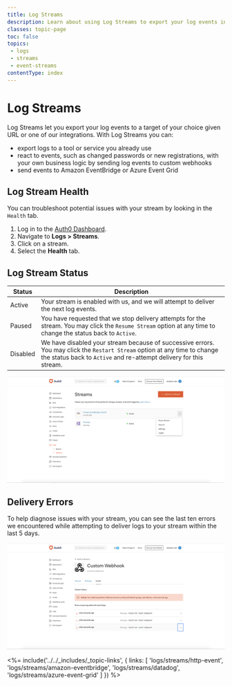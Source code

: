 ```yaml
---
title: Log Streams
description: Learn about using Log Streams to export your log events in near real-time.
classes: topic-page
toc: false
topics:
 - logs
 - streams
 - event-streams
contentType: index
---
```


# Log Streams

Log Streams let you export your log events to a target of your choice given URL or one of our integrations. With Log Streams you can:

* export logs to a tool or service you already use
* react to events, such as changed passwords or new registrations, with your own business logic by sending log events to custom webhooks
* send events to Amazon EventBridge or Azure Event Grid

## Log Stream Health

You can troubleshoot potential issues with your stream by looking in the `Health` tab.

1. Log in to the [Auth0 Dashboard](${manage_url}).
2. Navigate to **Logs > Streams**.
3. Click on a stream.
4. Select the **Health** tab.

## Log Stream Status

| Status | Description |
|---------|-------------|
| Active  | Your stream is enabled with us, and we will attempt to deliver the next log events. |
| Paused  | You have requested that we stop delivery attempts for the stream. You may click the `Resume Stream` option at any time to change the status back to `Active`. |
| Disabled | We have disabled your stream because of successive errors. You may click the `Restart Stream` option at any time to change the status back to `Active` and re-attempt delivery for this stream. |

![Pause a Stream](/media/articles/logs/health/pause-a-stream.png)

## Delivery Errors

To help diagnose issues with your stream, you can see the last ten errors we encountered while attempting to deliver logs to your stream within the last 5 days.

![Stream Errors](/media/articles/logs/health/health-errors.png)


<%= include('../../_includes/_topic-links', { links: [
  'logs/streams/http-event',
  'logs/streams/amazon-eventbridge',
  'logs/streams/datadog',
  'logs/streams/azure-event-grid'
] }) %>
